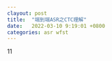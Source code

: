 ```yaml
---
clayout: post
title:  "端到端ASR之CTC理解"
date:   2022-03-10 9:19:01 +0800
categories: asr wfst
---
```


11

